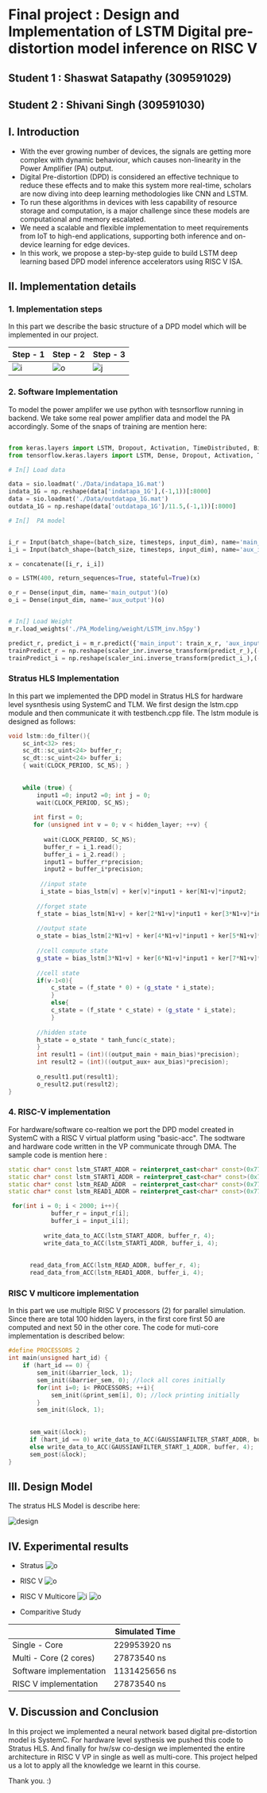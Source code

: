 # Final project : Design and Implementation of LSTM Digital pre-distortion model inference on RISC V
## Student 1 : Shaswat Satapathy (309591029)
## Student 2 : Shivani Singh     (309591030) 


## I. Introduction
- With the ever growing number of devices, the signals are getting more complex with dynamic
behaviour, which causes non-linearity in the Power Amplifier (PA) output.
- Digital Pre-distortion (DPD) is considered an effective technique to reduce these effects and to
make this system more real-time, scholars are now diving into deep learning methodologies like
CNN and LSTM.
- To run these algorithms in devices with less capability of resource storage and computation, is a
major challenge since these models are computational and memory escalated.
- We need a scalable and flexible implementation to meet requirements from IoT to high-end
applications, supporting both inference and on-device learning for edge devices.
- In this work, we propose a step-by-step guide to build LSTM deep learning based DPD model
inference accelerators using RISC V ISA.


## II. Implementation details
### 1. Implementation steps 

In this part we describe the basic structure of a DPD model which will be implemented in our project. 

|Step - 1 | Step - 2|Step - 3|
|---------------|---------------|----------------|
|![i](dpd1.png)|![o](dpd2.png)|![j](dpd3.png)|

### 2. Software Implementation

To model the power amplifer we use python with tesnsorflow running in backend. We take some real power amplifier data and model the PA accordingly. Some of the snaps of training are mention here: 

```python

from keras.layers import LSTM, Dropout, Activation, TimeDistributed, Bidirectional, concatenate, Dense
from tensorflow.keras.layers import LSTM, Dense, Dropout, Activation, TimeDistributed, Bidirectional, concatenate

# In[] Load data

data = sio.loadmat('./Data/indatapa_1G.mat')
indata_1G = np.reshape(data['indatapa_1G'],(-1,1))[:8000]
data = sio.loadmat('./Data/outdatapa_1G.mat')
outdata_1G = np.reshape(data['outdatapa_1G']/11.5,(-1,1))[:8000]

# In[]  PA model


i_r = Input(batch_shape=(batch_size, timesteps, input_dim), name='main_input')
i_i = Input(batch_shape=(batch_size, timesteps, input_dim), name='aux_input')

x = concatenate([i_r, i_i])

o = LSTM(400, return_sequences=True, stateful=True)(x)

o_r = Dense(input_dim, name='main_output')(o)
o_i = Dense(input_dim, name='aux_output')(o)


# In[] Load Weight
m_r.load_weights('./PA_Modeling/weight/LSTM_inv.h5py')

predict_r, predict_i = m_r.predict({'main_input': train_x_r, 'aux_input': train_x_i})
trainPredict_r = np.reshape(scaler_inr.inverse_transform(predict_r_),(-1,))
trainPredict_i = np.reshape(scaler_ini.inverse_transform(predict_i_),(-1,))

```

### Stratus HLS Implementation 

In this part we implemented the DPD model in Stratus HLS for hardware level sysnthesis using SystemC and TLM. We first design the lstm.cpp module and then communicate it with testbench.cpp file. The lstm module is designed as follows: 

```c++
void lstm::do_filter(){
    sc_int<32> res;
    sc_dt::sc_uint<24> buffer_r;
    sc_dt::sc_uint<24> buffer_i;
    { wait(CLOCK_PERIOD, SC_NS); }
    
    
    while (true) {
        input1 =0; input2 =0; int j = 0;
        wait(CLOCK_PERIOD, SC_NS);
	
       int first = 0;
       for (unsigned int v = 0; v < hidden_layer; ++v) {
          
          wait(CLOCK_PERIOD, SC_NS);
          buffer_r = i_1.read();
          buffer_i = i_2.read() ;
          input1 = buffer_r*precision;
          input2 = buffer_i*precision;
          
         //input state	
      	 i_state = bias_lstm[v] + ker[v]*input1 + ker[N1+v]*input2;
      	
        //forget state
      	f_state = bias_lstm[N1+v] + ker[2*N1+v]*input1 + ker[3*N1+v]*input2;
      	
      	//output state
      	o_state = bias_lstm[2*N1+v] + ker[4*N1+v]*input1 + ker[5*N1+v]*input2;
        
        //cell compute state
      	g_state = bias_lstm[3*N1+v] + ker[6*N1+v]*input1 + ker[7*N1+v]*input2;
	
        //cell state
      	if(v-1<0){
      		c_state = (f_state * 0) + (g_state * i_state);
     		}
     		else{
      		c_state = (f_state * c_state) + (g_state * i_state);
     		}
        
      	//hidden state
      	h_state = o_state * tanh_func(c_state); 
        }
        int result1 = (int)((output_main + main_bias)*precision);
        int result2 = (int)((output_aux+ aux_bias)*precision);
    
        o_result1.put(result1);
        o_result2.put(result2);
}     
```
### 4. RISC-V implementation 

For hardware/software co-realtion we port the DPD model created in SystemC with a RISC V virtual platform using "basic-acc". The sodtware and hardware code written in the VP communicate through DMA. The sample code is mention here : 

```c++
static char* const lstm_START_ADDR = reinterpret_cast<char* const>(0x77000000);
static char* const lstm_START1_ADDR = reinterpret_cast<char* const>(0x77000036);
static char* const lstm_READ_ADDR  = reinterpret_cast<char* const>(0x77000070);
static char* const lstm_READ1_ADDR = reinterpret_cast<char* const>(0x7700000120);

 for(int i = 0; i < 2000; i++){
            buffer_r = input_r[i];
            buffer_i = input_i[i];
         
          write_data_to_ACC(lstm_START_ADDR, buffer_r, 4);
          write_data_to_ACC(lstm_START1_ADDR, buffer_i, 4);
        
      
      read_data_from_ACC(lstm_READ_ADDR, buffer_r, 4);
      read_data_from_ACC(lstm_READ1_ADDR, buffer_i, 4);
```

### RISC V multicore implementation 

In this part we use multiple RISC V processors (2) for parallel simulation. Since there are total 100 hidden layers, in the first core first 50 are computed and next 50 in the other core. The code for muti-core implementation is described below: 

```c++
#define PROCESSORS 2
int main(unsigned hart_id) {
	if (hart_id == 0) {
		sem_init(&barrier_lock, 1);
		sem_init(&barrier_sem, 0); //lock all cores initially
		for(int i=0; i< PROCESSORS; ++i){
			sem_init(&print_sem[i], 0); //lock printing initially
		}
		sem_init(&lock, 1);
	
	   
	  sem_wait(&lock);
	  if (hart_id == 0) write_data_to_ACC(GAUSSIANFILTER_START_ADDR, buffer, 4);
	  else write_data_to_ACC(GAUSSIANFILTER_START_1_ADDR, buffer, 4);
	  sem_post(&lock);
}
```

## III. Design Model
The stratus HLS Model is describe here: 

![design](12.PNG)



## IV. Experimental results

- Stratus 
![o](41.png)

- RISC V 
![o](4.png)

- RISC V Multicore
![i](31.png)
![o](32.png)

- Comparitive Study 

| |Simulated Time|
|---------------|---------------|
|Single - Core| 229953920 ns|
|Multi - Core (2 cores) |27873540 ns|
|Software implementation |1131425656 ns|
|RISC V implementation |27873540 ns|

## V. Discussion and Conclusion
In this project we implemented a neural network based digital pre-distortion model is SystemC. For hardware level systhesis we pushed this code to Stratus HLS. And finally for hw/sw co-design we implemented the entire architecture in RISC V VP in single as well as multi-core. This project helped us a lot to apply all the knowledge we learnt in this course. 

Thank you. :)


